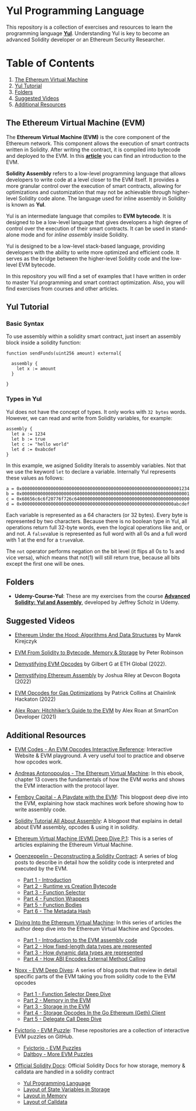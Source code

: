 # Yul Programming Language
This repository is a collection of exercises and resources to learn the programming language [**Yul**](https://docs.soliditylang.org/en/latest/). Understanding Yul is key to become an advanced Solidity developer or an Ethereum Security Researcher.

# Table of Contents
1. [The Ethereum Virtual Machine](#the-ethereum-virtual-machine-evm)
2. [Yul Tutorial](#yul-tutorial)
2. [Folders](#folders)
2. [Suggested Videos](#suggested-videos)
3. [Additional Resources](#additional-resources)

## The Ethereum Virtual Machine (EVM)
The **Ethereum Virtual Machine (EVM)** is the core component of the Ethereum network. This component allows the execution of smart contracts written in Solidity. After writing the contract, it is compiled into bytecode and deployed to the EVM. In this [**article**](https://medium.com/coinsbench/ethereum-virtual-machine-evm-deep-dive-part-i-7dd6fe7b2f44?sk=ecde25a77594f0a99366c23bc79aaa3c) you can find an introduction to the EVM.

**Solidity Assembly** refers to a low-level programming language that allows developers to write code at a level closer to the EVM itself. It provides a more granular control over the execution of smart contracts, allowing for optimizations and customization that may not be achievable through higher-level Solidity code alone. The language used for inline assembly in Solidity is known as **Yul**. 

Yul is an intermediate language that compiles to **EVM bytecode**. It is designed to be a low-level language that gives developers a high degree of control over the execution of their smart contracts. It can be used in stand-alone mode and for *inline assembly* inside Solidity.

Yul is designed to be a low-level stack-based language, providing developers with the ability to write more optimized and efficient code. It serves as the bridge between the higher-level Solidity code and the low-level EVM bytecode.

In this repository you will find a set of examples that I have written in order to master Yul programming and smart contract optimization. Also, you will find exercises from courses and other articles.

## Yul Tutorial

### Basic Syntax
To use assembly within a solidity smart contract, just insert an assembly block inside a solidity function:

```solidity 
function sendFunds(uint256 amount) external{

  assembly {
    let x := amount
  }

}
```

### Types in Yul
Yul does not have the concept of types. It only works with `32 bytes` words. However, we can read and write from Solidity variables, for example: 

```solidity 
assembly {
  let a := 1234
  let b := true
  let c := "hello world"
  let d := 0xabcdef
}
```
In this example, we asigned Solidity literals to assembly variables. Not that we use the keyword `let` to declare a variable. Internally Yul represents these values as follows:

```solidity 
a = 0x0000000000000000000000000000000000000000000000000000000000001234
b = 0x0000000000000000000000000000000000000000000000000000000000000001
c = 0x68656c6c6f20776f726c64000000000000000000000000000000000000000000
d = 0x0000000000000000000000000000000000000000000000000000000000abcdef

```
Each variable is represented as a 64 characters (or 32 bytes). Every byte is represented by two characters. Because there is no boolean type in Yul, all operations return full 32-byte words, even the logical operations like and, or and not.  A `false`value is represented as full word with all 0s and a full word with 1 at the end for a `true`value. 

The `not` operator performs negation on the bit level (it flips all 0s to 1s and vice versa), which means that not(1) will still return true, because all bits except the first one will be ones.


## Folders
* **Udemy-Course-Yul**: These are my exercises from the course  [**Advanced Solidity: Yul and Assembly**](https://www.udemy.com/course/advanced-solidity-yul-and-assembly/), developed by Jeffrey Scholz in Udemy.

## Suggested Videos

- [Ethereum Under the Hood: Algorithms And Data Structures](https://www.youtube.com/watch?v=OxofT39TJgg) by Marek Kirejczyk

- [EVM From Solidity to Bytecode, Memory & Storage](https://www.youtube.com/watch?v=RxL_1AfV7N4&t=2s) by Peter Robinson

- [Demystifying EVM Opcodes](https://youtu.be/_tcyI_lNvo0?si=kxPFtKlVGAEb4HbT) by Gilbert G at ETH Global (2022).

- [Demystifying Ethereum Assembly](https://youtu.be/btDOvn8pLkA?si=fXKHMC_DIhmqZLok) by Joshua Riley at Devcon Bogota (2022)

- [EVM Opcodes for Gas Optimizations](https://www.youtube.com/live/M8_4THWJkHQ?si=uKYpXOf1BIkQt1qe) by Patrick Collins at Chainlink Hackaton (2022)

- [Alex Roan: Hitchhiker’s Guide to the EVM](https://youtu.be/zgukojxyHKc?si=2y5xectQ8U0bLCk0) by Alex Roan at SmartCon Developer (2021)

## Additional Resources

+ [EVM Codes - An EVM Opcodes Interactive Reference](https://www.evm.codes/): Interactive Website & EVM playground. A very useful tool to practice and observe how opcodes work.

+ [Andreas Antonopoulos - The Ethereum Virtual Machine](https://github.com/ethereumbook/ethereumbook/blob/develop/13evm.asciidoc): In this ebook, chapter 13 covers the fundamentals of how the EVM works and shows the EVM interaction with the protocol layer.

+ [Femboy Capital - A Playdate with the EVM](https://femboy.capital/evm-pt1): This blogpost deep dive into the EVM, explaining how stack machines work before showing how to write assembly code.

+ [Solidity Tutorial All About Assembly](https://jeancvllr.medium.com/solidity-tutorial-all-about-assembly-5acdfefde05c): A blogpost that explains in detail about EVM assembly, opcodes & using it in solidity.

+ [Ethereum Virtual Machine (EVM) Deep Dive P.1](https://medium.com/coinsbench/ethereum-virtual-machine-evm-deep-dive-part-i-7dd6fe7b2f44?sk=ecde25a77594f0a99366c23bc79aaa3c): This is a series of articles explaining the Ethereum Virtual Machine.

+ [Openzeppelin - Deconstructing a Solidity Contract](https://openzeppelin.com/): A series of blog posts to describe in detail how the solidity code is interpreted and executed by the EVM.
  - [Part 1 - Introduction](https://blog.openzeppelin.com/deconstructing-a-solidity-contract-part-i-introduction-832efd2d7737/)
  - [Part 2 - Runtime vs Creation Bytecode](https://blog.zeppelin.solutions/deconstructing-a-solidity-contract-part-ii-creation-vs-runtime-6b9d60ecb44c)
  - [Part 3 - Function Selector](https://blog.zeppelin.solutions/deconstructing-a-solidity-contract-part-iii-the-function-selector-6a9b6886ea49)
  - [Part 4 - Function Wrappers](https://blog.zeppelin.solutions/deconstructing-a-solidity-contract-part-iv-function-wrappers-d8e46672b0ed)
  - [Part 5 - Function Bodies](https://blog.zeppelin.solutions/deconstructing-a-solidity-contract-part-v-function-bodies-2d19d4bef8be)
  - [Part 6 - The Metadata Hash](https://blog.zeppelin.solutions/deconstructing-a-solidity-contract-part-vi-the-swarm-hash-70f069e22aef)

+ [Diving Into the Ethereum Virtual Machine](https://medium.com/@hayeah/diving-into-the-ethereum-vm-6e8d5d2f3c30): In this series of articles the author deep dive into the Ethereum Virtual Machine and Opcodes.
  - [Part 1 - Introduction to the EVM assembly code](https://medium.com/@hayeah/diving-into-the-ethereum-vm-6e8d5d2f3c30)
  - [Part 2 - How fixed-length data types are represented](https://medium.com/@hayeah/diving-into-the-ethereum-vm-part-2-storage-layout-bc5349cb11b7)
  - [Part 3 - How dynamic data types are represented](https://medium.com/@hayeah/diving-into-the-ethereum-vm-the-hidden-costs-of-arrays-28e119f04a9b)
  - [Part 4 - How ABI Encodes External Method Calling](https://medium.com/@hayeah/how-to-decipher-a-smart-contract-method-call-8ee980311603)

+ [Noxx - EVM Deep Dives](https://noxx.substack.com/p/evm-deep-dives-the-path-to-shadowy?s=r): A series of blog posts that review in detail specific parts of the EVM taking you from solidity code to the EVM opcodes
 
  - [Part 1 - Function Selector Deep Dive](https://noxx.substack.com/p/evm-deep-dives-the-path-to-shadowy?s=r)
  - [Part 2 - Memory in the EVM](https://noxx.substack.com/p/evm-deep-dives-the-path-to-shadowy-d6b?s=r)
  - [Part 3 - Storage in the EVM](https://noxx.substack.com/p/evm-deep-dives-the-path-to-shadowy-3ea?s=r)
  - [Part 4 - Storage Opcodes In the Go Ethereum (Geth) Client](https://noxx.substack.com/p/evm-deep-dives-the-path-to-shadowy-5a5?utm_source=%2Fprofile%2F80455042-noxx&utm_medium=reader2&s=r)
  - [Part 5 - Delegate Call Deep Dive](https://noxx.substack.com/p/evm-deep-dives-the-path-to-shadowy-a5f?utm_source=%2Fprofile%2F80455042-noxx&utm_medium=reader2&s=r)

+ [Fvictorio - EVM Puzzle](https://github.com/fvictorio/evm-puzzles): These repositories are a collection of interactive EVM puzzles on GitHub.
  - [Fvictorio - EVM Puzzles](https://github.com/fvictorio/evm-puzzles)
  - [Daltboy - More EVM Puzzles](https://github.com/daltyboy11/more-evm-puzzles)

+ [Official Solidity Docs](https://docs.soliditylang.org/en/v0.8.10/internals/layout_in_storage.html): Official Solidity Docs for how storage, memory & calldata are handled in a solidity contract
  - [Yul Programming Language](https://docs.soliditylang.org/en/latest/yul.html)
  - [Layout of State Variables in Storage](https://docs.soliditylang.org/en/v0.8.10/internals/layout_in_storage.html)
  - [Layout in Memory](https://docs.soliditylang.org/en/v0.8.10/internals/layout_in_memory.html)
  - [Layout of Calldata](https://docs.soliditylang.org/en/v0.8.10/internals/layout_in_calldata.html)